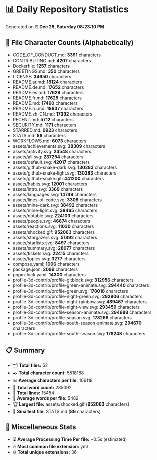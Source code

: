 # 📊 Daily Repository Statistics
Generated on ⏰ **Dec 28, Saturday 08:23:10 PM**

## 📂 File Character Counts (Alphabetically)
- CODE_OF_CONDUCT.md: **3391** characters
- CONTRIBUTING.md: **4207** characters
- Dockerfile: **1257** characters
- GREETINGS.md: **350** characters
- LICENSE: **34650** characters
- README.ar.md: **18124** characters
- README.de.md: **17652** characters
- README.es.md: **17629** characters
- README.fr.md: **17625** characters
- README.md: **17460** characters
- README.ru.md: **18637** characters
- README.zh-CN.md: **17392** characters
- RECENT.md: **5712** characters
- SECURITY.md: **1171** characters
- STARRED.md: **9923** characters
- STATS.md: **86** characters
- WORKFLOWS.md: **6073** characters
- assets/achievements.svg: **38309** characters
- assets/activity.svg: **24548** characters
- assets/all.svg: **237254** characters
- assets/default.svg: **42017** characters
- assets/github-snake-dark.svg: **130283** characters
- assets/github-snake-light.svg: **130283** characters
- assets/github-snake.gif: **441200** characters
- assets/habits.svg: **12001** characters
- assets/intro.svg: **3369** characters
- assets/languages.svg: **14749** characters
- assets/lines-of-code.svg: **3308** characters
- assets/mine-dark.svg: **38492** characters
- assets/mine-light.svg: **38465** characters
- assets/notable.svg: **224103** characters
- assets/people.svg: **46674** characters
- assets/reactions.svg: **11030** characters
- assets/shocked.gif: **952063** characters
- assets/stargazers.svg: **51892** characters
- assets/starlists.svg: **8497** characters
- assets/summary.svg: **28077** characters
- assets/tickets.svg: **22415** characters
- assets/topics.svg: **3277** characters
- compose.yaml: **1006** characters
- package.json: **2099** characters
- pnpm-lock.yaml: **14300** characters
- profile-3d-contrib/profile-gitblock.svg: **312956** characters
- profile-3d-contrib/profile-green-animate.svg: **294440** characters
- profile-3d-contrib/profile-green.svg: **178018** characters
- profile-3d-contrib/profile-night-green.svg: **292906** characters
- profile-3d-contrib/profile-night-rainbow.svg: **489467** characters
- profile-3d-contrib/profile-night-view.svg: **293459** characters
- profile-3d-contrib/profile-season-animate.svg: **294688** characters
- profile-3d-contrib/profile-season.svg: **178266** characters
- profile-3d-contrib/profile-south-season-animate.svg: **294670** characters
- profile-3d-contrib/profile-south-season.svg: **178248** characters

## 📋 Summary
- 🗂️ **Total files:** 52
- ✒️ **Total character count:** 5518168
- 📊 **Average characters per file:** 106118
- 📝 **Total word count:** 285092
- 🧾 **Total lines:** 15454
- 📐 **Average words per file:** 5482
- 🏆 **Largest file:** assets/shocked.gif (**952063** characters)
- 🥉 **Smallest file:** STATS.md (**86** characters)

## 🌟 Miscellaneous Stats
- ⌛ **Average Processing Time Per file:** ~0.5s (estimated)
- 🔥 **Most common file extension:** yml
- 🌐 **Total unique extensions:** 36
